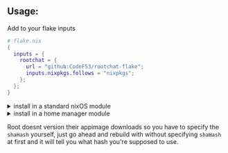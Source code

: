 ## Usage:
Add to your flake inputs
```nix
# flake.nix
{
  inputs = {
    rootchat = {
      url = "github:CodeF53/rootchat-flake";
      inputs.nixpkgs.follows = "nixpkgs";
    };
  };
}
```

<details>
<summary>install in a standard nixOS module</summary>

  ```nix
  # configuration.nix
  {
    imports = [
      inputs.rootchat.nixosModules.default
    ];
    programs.rootchat = {
      enable = true;
      shaHash = "sha256-AAAAAAAAAAAAAAAAAAAAAAAAAAAAAAAAAAAAAAAAAAA=";
    };
  }
  ```
</details>

<details>
  <summary>install in a home manager module</summary>

  ```nix
  # home.nix
  {
    imports = [
      inputs.rootchat.homeModules.default
    ];
    programs.rootchat = {
      enable = true;
      shaHash = "sha256-AAAAAAAAAAAAAAAAAAAAAAAAAAAAAAAAAAAAAAAAAAA=";
    };
  }
  ```
</details>

Root doesnt version their appimage downloads so you have to specify the `shaHash` yourself, just go ahead and rebuild with without specifying `shaHash` at first and it will tell you what hash you're supposed to use.
